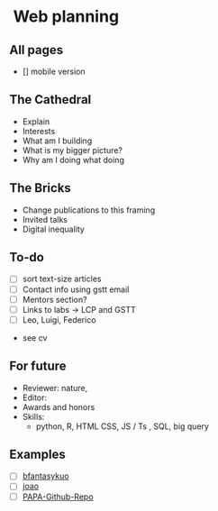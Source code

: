 #  Web planning

## All pages

- [] mobile version

## The Cathedral

- Explain
- Interests
- What am I building
- What is my bigger picture?
- Why am I doing what doing

## The Bricks

- Change publications to this framing
- Invited talks
- Digital inequality

## To-do

- [ ]  sort text-size articles
- [ ]  Contact info using gstt email
- [ ]  Mentors section?
  - [ ]  Links to labs → LCP and GSTT
  - [ ]  Leo, Luigi, Federico

- see cv

## For future

- Reviewer: nature,
- Editor:
- Awards and honors
- Skills:
  - python, R, HTML CSS, JS / Ts , SQL, big query

## Examples

- [ ]  [bfantasykuo](https://sites.google.com/site/bfantasykuo/interests)
- [ ]  [joao](https://github.com/joamats/joamats.github.io)
- [ ]  [PAPA-Github-Repo](https://github.com/PAPA-Github-Repo)

